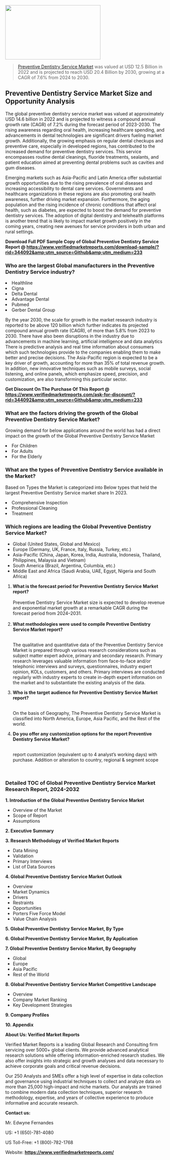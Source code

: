 <img src="https://ffe5etoiles.com/wp-content/uploads/2024/12/MST1-300x171.png" alt="" width="300" height="171" class="alignnone size-medium wp-image-20088" /><blockquote><p><p><a href="https://www.verifiedmarketreports.com/download-sample/?rid=344092&utm_source=Github&utm_medium=233" target="_blank">Preventive Dentistry Service Market</a> was valued at USD 12.5 Billion in 2022 and is projected to reach USD 20.4 Billion by 2030, growing at a CAGR of 7.6% from 2024 to 2030.</p></blockquote><p><h2>Preventive Dentistry Service Market Size and Opportunity Analysis</h2><p>The global preventive dentistry service market was valued at approximately USD 14.6 billion in 2022 and is projected to witness a compound annual growth rate (CAGR) of 7.2% during the forecast period of 2023-2030. The rising awareness regarding oral health, increasing healthcare spending, and advancements in dental technologies are significant drivers fueling market growth. Additionally, the growing emphasis on regular dental checkups and preventive care, especially in developed regions, has contributed to the increased demand for preventive dentistry services. This service encompasses routine dental cleanings, fluoride treatments, sealants, and patient education aimed at preventing dental problems such as cavities and gum diseases.</p><p>Emerging markets such as Asia-Pacific and Latin America offer substantial growth opportunities due to the rising prevalence of oral diseases and increasing accessibility to dental care services. Governments and healthcare organizations in these regions are also promoting oral health awareness, further driving market expansion. Furthermore, the aging population and the rising incidence of chronic conditions that affect oral health, such as diabetes, are expected to boost the demand for preventive dentistry services. The adoption of digital dentistry and telehealth platforms is another trend that is likely to impact market growth positively in the coming years, creating new avenues for service providers in both urban and rural settings.</p></p><p class=""><strong>Download Full PDF Sample Copy of Global Preventive Dentistry Service Report @ <a href="https://www.verifiedmarketreports.com/download-sample/?rid=344092&amp;utm_source=Github&amp;utm_medium=233" target="_blank">https://www.verifiedmarketreports.com/download-sample/?rid=344092&amp;utm_source=Github&amp;utm_medium=233</a></strong></p><h3 id="" class="">Who are the largest Global manufacturers in the Preventive Dentistry Service industry?</h3><p><li>Healthline</li><li> Cigna</li><li> Delta Dental</li><li> Advantage Dental</li><li> Pubmed</li><li> Gerber Dental Group</li></p><div class=""><div class="" dir="" data-message-author-role="" data-message-id="" data-message-model-slug=""><div class=""><div class=""><div class=""><div class="" dir="" data-message-author-role="" data-message-id="" data-message-model-slug=""><div class=""><div class=""><p>By the year 2030, the scale for growth in the market research industry is reported to be above 120 billion which further indicates its projected compound annual growth rate (CAGR), of more than 5.8% from 2023 to 2030. There have also been disruptions in the industry due to advancements in machine learning, artificial intelligence and data analytics There is predictive analysis and real time information about consumers which such technologies provide to the companies enabling them to make better and precise decisions. The Asia-Pacific region is expected to be a key driver of growth, accounting for more than 35% of total revenue growth. In addition, new innovative techniques such as mobile surveys, social listening, and online panels, which emphasize speed, precision, and customization, are also transforming this particular sector.</p><p><strong>Get Discount On The Purchase Of This Report @&nbsp; <a href="https://www.verifiedmarketreports.com/ask-for-discount/?rid=344092&amp;utm_source=Github&amp;utm_medium=233" target="_blank">https://www.verifiedmarketreports.com/ask-for-discount/?rid=344092&amp;utm_source=Github&amp;utm_medium=233</a></strong></p></div></div></div></div></div></div></div></div><h3 id="" class="">What are the factors driving the growth of the Global Preventive Dentistry Service Market?</h3><p id="" class="">Growing demand for below applications around the world has had a direct impact on the growth of the Global Preventive Dentistry Service Market</p><p id="" class=""><li>For Children</li><li> For Adults</li><li> For the Elderly</li></p><h3 id="" class="">What are the types of Preventive Dentistry Service available in the Market?</h3><p id="" class="">Based on Types the Market is categorized into Below types that held the largest Preventive Dentistry Service market share In 2023.</p><p id="" class=""><li>Comprehensive Inspection</li><li> Professional Cleaning</li><li> Treatment</li></p><h3 id="" class="">Which regions are leading the Global Preventive Dentistry Service Market?</h3><ul><li>Global (United States, Global and Mexico)</li><li>Europe (Germany, UK, France, Italy, Russia, Turkey, etc.)</li><li>Asia-Pacific (China, Japan, Korea, India, Australia, Indonesia, Thailand, Philippines, Malaysia and Vietnam)</li><li>South America (Brazil, Argentina, Columbia, etc.)</li><li>Middle East and Africa (Saudi Arabia, UAE, Egypt, Nigeria and South Africa)</li></ul><p><ol><li><strong>What is the forecast period for Preventive Dentistry Service Market report?<br /></strong><br /><span data-sheets-root="1" data-sheets-value="{&quot;1&quot;:2,&quot;2&quot;:&quot;XXXX size is expected to develop revenue and exponential market growth at a remarkable CAGR during the forecast period from 2024&ndash;2030.&quot;}" data-sheets-userformat="{&quot;2&quot;:12674,&quot;4&quot;:{&quot;1&quot;:2,&quot;2&quot;:16776960},&quot;10&quot;:2,&quot;11&quot;:0,&quot;15&quot;:&quot;Arial&quot;,&quot;16&quot;:12}">Preventive Dentistry Service Market size is expected to develop revenue and exponential market growth at a remarkable CAGR during the forecast period from 2024&ndash;2031.</span><br /><br /></li><li><strong>What methodologies were used to compile Preventive Dentistry Service Market report?<br /><br /></strong><p>The qualitative and quantitative data of the&nbsp;Preventive Dentistry Service Market is prepared through various research considerations such as subject matter expert advice, primary and secondary research. Primary research leverages valuable information from face-to-face and/or telephonic interviews and surveys, questionnaires, industry expert opinion, KOLs, customers, and others. Primary interviews are conducted regularly with industry experts to create in-depth expert information on the market and to substantiate the existing analysis of the data.&nbsp;</p></li><li><strong>Who is the target audience for Preventive Dentistry Service Market report?<br /><br /></strong><p>On the basis of Geography, The&nbsp;Preventive Dentistry Service Market is classified into North America, Europe, Asia Pacific, and the Rest of the world.</p></li><li><strong>Do you offer any customization options for the report Preventive Dentistry Service Market?<br /><br /></strong><p>report customization (equivalent up to 4 analyst&rsquo;s working days) with purchase. Addition or alteration to country, regional &amp; segment scope</p><p>&nbsp;</p></li></ol></p><h3 id="" class="">Detailed TOC of Global Preventive Dentistry Service Market Research Report, 2024-2032</h3><p id="" class=""><strong>1. Introduction of the Global Preventive Dentistry Service Market</strong></p><ul><li>Overview of the Market</li><li>Scope of Report</li><li>Assumptions</li></ul><p id="" class=""><strong>2. Executive Summary</strong></p><p id="" class=""><strong>3. Research Methodology of&nbsp;Verified Market Reports</strong></p><ul><li>Data Mining</li><li>Validation</li><li>Primary Interviews</li><li>List of Data Sources</li></ul><p id="" class=""><strong>4. Global Preventive Dentistry Service Market Outlook</strong></p><ul><li>Overview</li><li>Market Dynamics</li><li>Drivers</li><li>Restraints</li><li>Opportunities</li><li>Porters Five Force Model</li><li>Value Chain Analysis</li></ul><p id="" class=""><strong>5. Global Preventive Dentistry Service Market, By&nbsp;Type</strong></p><p id="" class=""><strong>6. Global Preventive Dentistry Service Market, By Application</strong></p><p id="" class=""><strong>7. Global Preventive Dentistry Service Market, By Geography</strong></p><ul><li>Global</li><li>Europe</li><li>Asia Pacific</li><li>Rest of the World</li></ul><p id="" class=""><strong>8. Global Preventive Dentistry Service Market Competitive Landscape</strong></p><ul><li>Overview</li><li>Company Market Ranking</li><li>Key Development Strategies</li></ul><p id="" class=""><strong>9. Company Profiles</strong></p><p id="" class=""><strong>10. Appendix</strong></p><p id="" class=""><strong>About Us: Verified Market Reports</strong></p><p id="" class="">Verified Market Reports is a leading Global Research and Consulting firm servicing over 5000+ global clients. We provide advanced analytical research solutions while offering information-enriched research studies. We also offer insights into strategic and growth analyses and data necessary to achieve corporate goals and critical revenue decisions.</p><p id="" class="">Our 250 Analysts and SMEs offer a high level of expertise in data collection and governance using industrial techniques to collect and analyze data on more than 25,000 high-impact and niche markets. Our analysts are trained to combine modern data collection techniques, superior research methodology, expertise, and years of collective experience to produce informative and accurate research.</p><p id="" class=""><strong>Contact us:</strong></p><p id="" class="">Mr. Edwyne Fernandes</p><p id="" class="">US: +1 (650)-781-4080</p><p id="" class="">US Toll-Free: +1 (800)-782-1768</p><p id="" class="">Website: <a target="" data-test-app-aware-link=""><strong>https://www.verifiedmarketreports.com/</strong></a></p>
